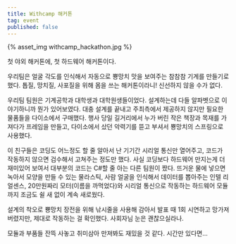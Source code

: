 ```yaml
---
title: Withcamp 해커톤
tag: event
published: false
---
```


{% asset_img withcamp_hackathon.jpg %}

첫 야외 해커톤에, 첫 하드웨어 해커톤이다.

우리팀은 얼굴 각도를 인식해서 자동으로 뿅망치 맛을 보여주는 참참참 기계를 만들기로 했다. 톱질, 망치질, 사포질을 위해 몸을 쓰는 해커톤이라니! 신선하지 않을 수가 없다. 

우리팀 팀원은 기계공학과 대학생과 대학원생들이었다. 설계하는데 다들 알파벳으로 이야기하니까 뭔가 있어보였다. 대충 설계를 끝내고 주최측에서 제공하지 않지만 필요한 물품들을 다이소에서 구매했다. 행사 당일 길거리에서 누가 버린 작은 책장과 목재를 가져다가 프레임을 만들고, 다이소에서 샀던 악력기를 뜯고 부셔서 뿅망치의 스프링으로 사용했다.

이 친구들은 코딩도 어느정도 할 줄 알아서 난 기기간 시리얼 통신만 열어주고, 코드가 작동하지 않으면 검수해서 고쳐주는 정도만 했다. 사실 코딩보다 하드웨어 만지는게 더 재미있어 보여서 대부분의 코드는 C#할 줄 아는 다른 팀원이 짰다. 뜨거운 물에 넣으면 녹아서 모양을 만들 수 있는 물라스틱, 사람 얼굴을 인식해서 데이터를 뽑아주는 인텔 리얼센스, 20만원짜리 모터(이름을 까먹었다)와 시리얼 통신으로 작동하는 하드웨어 모듈까지 조금도 쉴 새 없이 계속 새로웠다.

설계의 착오로 뿅망치 장전을 위해 낚시줄을 사용해 감아서 발표 때 1회 시연하고 망가져 버렸지만, 제대로 작동하는 걸 확인했다. 사회자님 눈은 괜찮으실라나.

모듈과 부품들 잔뜩 사놓고 취미삼아 만져봐도 재밌을 것 같다. 시간만 있다면...